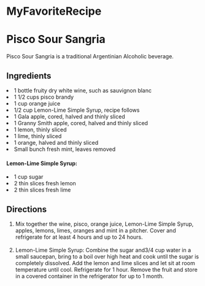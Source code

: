 # MyFavoriteRecipe
<html>
	<head>
		<title>Pisco Sour Sangria</title>
		</head>
  <h1>Pisco Sour Sangria</h1>
  <p>Pisco Sour Sangria is a traditional Argentinian Alcoholic beverage.</p>
  <h2>Ingredients</h2>
  <li>1 bottle fruity dry white wine, such as sauvignon blanc</li>
  <li>1 1/2 cups pisco brandy</li>
  <li>1 cup orange juice</li>
  <li>1/2 cup Lemon-Lime Simple Syrup, recipe follows</li>
  <li>1 Gala apple, cored, halved and thinly sliced</li>
  <li>1 Granny Smith apple, cored, halved and thinly sliced</li>
  <li>1 lemon, thinly sliced</li>
  <li>1 lime, thinly sliced</li>
  <li>1 orange, halved and thinly sliced</li>
  <li>Small bunch fresh mint, leaves removed</li>
  <h4>Lemon-Lime Simple Syrup:</h4>
  <li>1 cup sugar</li>
  <li>2 thin slices fresh lemon</li>
  <li>2 thin slices fresh lime</li>
  <h2>Directions</h2>
  <ol>
  <li>Mix together the wine, pisco, orange juice, Lemon-Lime Simple Syrup, apples, lemons, limes, oranges and mint in a pitcher. Cover and refrigerate for at least 4 hours and up to 24 hours.</li>
  <br />
  <li>Lemon-Lime Simple Syrup:
Combine the sugar and3/4 cup water in a small saucepan, bring to a boil over high heat and cook until the sugar is completely dissolved. Add the lemon and lime slices and let sit at room temperature until cool. Refrigerate for 1 hour. Remove the fruit and store in a covered container in the refrigerator for up to 1 month.</li>
</ol>
</html>
